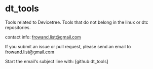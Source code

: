 # dt_tools
Tools related to Devicetree.  Tools that do not belong in the linux or dtc repositories.

contact info: frowand.list@gmail.com

If you submit an issue or pull request, please send an email to frowand.list@gmail.com

Start the email's subject line with: [github dt_tools]
